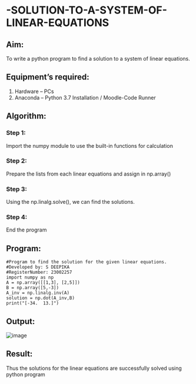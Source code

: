 # -SOLUTION-TO-A-SYSTEM-OF-LINEAR-EQUATIONS
## Aim:
To write a python program to find a solution to a system of linear equations.
## Equipment’s required:
1. 	Hardware – PCs
2. 	Anaconda – Python 3.7 Installation / Moodle-Code Runner
## Algorithm:
### Step 1: 
Import the numpy module to use the built-in functions for calculation
### Step 2: 
Prepare the lists from each linear equations and assign in np.array()
### Step 3: 
Using the np.linalg.solve(), we can find the solutions.
### Step 4: 
End the program
## Program:
```
#Program to find the solution for the given linear equations.
#Developed by: S DEEPIKA
#RegisterNumber: 23002257
import numpy as np
A = np.array([[1,3], [2,5]])
B = np.array([5,-3])
A_inv = np.linalg.inv(A)
solution = np.dot(A_inv,B)
print("[-34.  13.]")
```
## Output:
![image](https://github.com/Deepikasuresh05/-SOLUTION-TO-A-SYSTEM-OF-LINEAR-EQUATIONS/assets/148514509/e4d99a42-6e6f-4fd2-b183-af107e91bcf4)

## Result: 
Thus the solutions for the linear equations are successfully solved using python program

